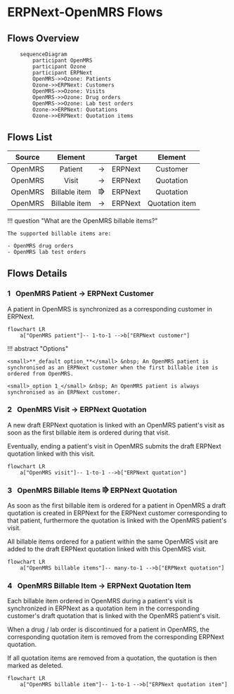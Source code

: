# ERPNext-OpenMRS Flows

## Flows Overview

``` mermaid
    sequenceDiagram
        participant OpenMRS
        participant Ozone
        participant ERPNext
        OpenMRS->>Ozone: Patients
        Ozone->>ERPNext: Customers
        OpenMRS->>Ozone: Visits
        OpenMRS->>Ozone: Drug orders
        OpenMRS->>Ozone: Lab test orders
        Ozone->>ERPNext: Quotations
        Ozone->>ERPNext: Quotation items
```

## Flows List

|Source|Element| |Target|Element|
|:---:|:---:|:---:|:---:|:---:|
|OpenMRS|Patient|→|ERPNext|Customer|
|OpenMRS|Visit|→|ERPNext|Quotation|
|OpenMRS|Billable item|⭆|ERPNext|Quotation|
|OpenMRS|Billable item|→|ERPNext|Quotation item|


!!! question "What are the OpenMRS billable items?"

    The supported billable items are:

    - OpenMRS drug orders
    - OpenMRS lab test orders

## Flows Details

### **1** &nbsp; OpenMRS Patient → ERPNext Customer

A patient in OpenMRS is synchronized as a corresponding customer in ERPNext.

``` mermaid
flowchart LR
    a["OpenMRS patient"]-- 1-to-1 -->b["ERPNext customer"]
```

!!! abstract "Options"

    <small>**_default option_**</small> &nbsp; An OpenMRS patient is synchronised as an ERPNext customer when the first billable item is ordered from OpenMRS.

    <small>_option 1_</small> &nbsp; An OpenMRS patient is always synchronised as an ERPNext customer.

### **2** &nbsp; OpenMRS Visit → ERPNext Quotation

A new draft ERPNext quotation is linked with an OpenMRS patient's visit as soon as the first billable item is ordered during that visit.

Eventually, ending a patient's visit in OpenMRS submits the draft ERPNext quotation linked with this visit.

``` mermaid
flowchart LR
    a["OpenMRS visit"]-- 1-to-1 -->b["ERPNext quotation"]
```

### **3** &nbsp; OpenMRS Billable Items ⭆ ERPNext Quotation

As soon as the first billable item is ordered for a patient in OpenMRS a draft quotation is created in ERPNext for the ERPNext customer corresponding to that patient, furthermore the quotation is linked with the OpenMRS patient's visit.

All billable items ordered for a patient within the same OpenMRS visit are added to the draft ERPNext quotation
linked with this OpenMRS visit.

``` mermaid
flowchart LR
    a["OpenMRS billable items"]-- many-to-1 -->b["ERPNext quotation"]
```

### **4** &nbsp; OpenMRS Billable Item → ERPNext Quotation Item

Each billable item ordered in OpenMRS during a patient's visit is synchronized in ERPNext as a quotation item in the corresponding customer's draft quotation that is linked with the OpenMRS patient's visit.

When a drug / lab order is discontinued for a patient in OpenMRS, the corresponding quotation item is removed from the corresponding ERPNext quotation.

If all quotation items are removed from a quotation, the quotation is then marked as deleted.

``` mermaid
flowchart LR
    a["OpenMRS billable item"]-- 1-to-1 -->b["ERPNext quotation item"]
```